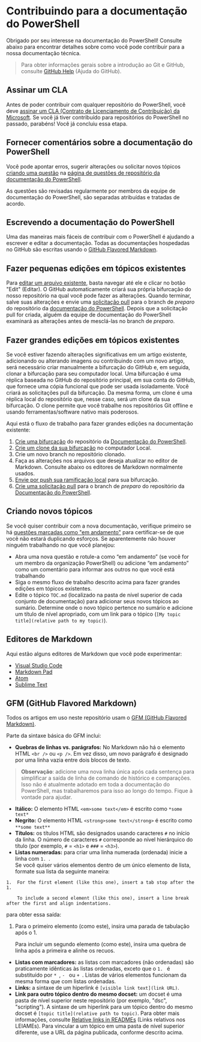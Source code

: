 # <a name="contributing-to-powershell-documentation"></a>Contribuindo para a documentação do PowerShell

Obrigado por seu interesse na documentação do PowerShell! Consulte abaixo para encontrar detalhes sobre como você pode contribuir para a nossa documentação técnica.

>Para obter informações gerais sobre a introdução ao Git e GitHub, consulte [GitHub Help](https://help.github.com/) (Ajuda do GitHub). 

## <a name="sign-a-cla"></a>Assinar um CLA

Antes de poder contribuir com qualquer repositório do PowerShell, você deve [assinar um CLA (Contrato de Licenciamento de Contribuição) da Microsoft](https://cla.microsoft.com/). Se você já tiver contribuído para repositórios do PowerShell no passado, parabéns! Você já concluiu essa etapa.

## <a name="providing-feedback-on-powershell-documentation"></a>Fornecer comentários sobre a documentação do PowerShell

Você pode apontar erros, sugerir alterações ou solicitar novos tópicos [criando uma questão](https://help.github.com/articles/creating-an-issue/) na [página de questões de repositório da documentação do PowerShell](https://github.com/PowerShell/PowerShell-Docs/issues).

As questões são revisadas regularmente por membros da equipe de documentação do PowerShell, são separadas atribuídas e tratadas de acordo.

## <a name="writing-powershell-documentation"></a>Escrevendo a documentação do PowerShell

Uma das maneiras mais fáceis de contribuir com o PowerShell é ajudando a escrever e editar a documentação. Todas as documentações hospedadas no GitHub são escritas usando o [GitHub Flavored Markdown](https://help.github.com/articles/github-flavored-markdown/).

## <a name="making-minor-edits-to-existing-topics"></a>Fazer pequenas edições em tópicos existentes

Para [editar um arquivo existente](https://help.github.com/articles/editing-files-in-another-user-s-repository/), basta navegar até ele e clicar no botão "Edit" (Editar). O GitHub automaticamente criará sua própria bifurcação do nosso repositório na qual você pode fazer as alterações. Quando terminar, salve suas alterações e envie uma [solicitação pull](https://help.github.com/articles/creating-a-pull-request/) para o branch de *preparo* do repositório da [documentação do PowerShell](https://github.com/PowerShell/PowerShell-Docs). Depois que a solicitação pull for criada, alguém da equipe de documentação do PowerShell examinará as alterações antes de mesclá-las no branch de *preparo*.

## <a name="making-major-edits-to-existing-topics"></a>Fazer grandes edições em tópicos existentes

Se você estiver fazendo alterações significativas em um artigo existente, adicionando ou alterando imagens ou contribuindo com um novo artigo, será necessário criar manualmente a bifurcação do GitHub e, em seguida, clonar a bifurcação para seu computador local. Uma bifurcação é uma réplica baseada no GitHub do repositório principal, em sua conta do GitHub, que fornece uma cópia funcional que pode ser usada isoladamente. Você criará as solicitações pull da bifurcação. Da mesma forma, um clone é uma réplica local do repositório que, nesse caso, será um clone da sua bifurcação. O clone permite que você trabalhe nos repositórios Git offline e usando ferramentas/software nativo mais poderosos.

Aqui está o fluxo de trabalho para fazer grandes edições na documentação existente:

1. [Crie uma bifurcação](https://help.github.com/articles/fork-a-repo/) do repositório da [Documentação do PowerShell](https://github.com/PowerShell/PowerShell-Docs).
2. [Crie um clone da sua bifurcação](https://help.github.com/articles/cloning-a-repository/) no computador Local.
3. Crie um novo branch no repositório clonado.
4. Faça as alterações nos arquivos que deseja atualizar no editor de Markdown. 
   Consulte abaixo os editores de Markdown normalmente usados.
5. [Envie por push sua ramificação local](https://help.github.com/articles/pushing-to-a-remote/) para sua bifurcação.
6. [Crie uma solicitação pull](https://help.github.com/articles/creating-a-pull-request/) para o branch de *preparo* do repositório da [Documentação do PowerShell](https://github.com/PowerShell/PowerShell-Docs).

## <a name="creating-new-topics"></a>Criando novos tópicos

Se você quiser contribuir com a nova documentação, verifique primeiro se há [questões marcadas como "em andamento"](https://github.com/PowerShell/PowerShell-Docs/labels/in%20progress) para certificar-se de que você não estará duplicando esforços.
Se aparentemente não houver ninguém trabalhando no que você planejou:

* Abra uma nova questão e rotule-a como “em andamento” (se você for um membro da organização PowerShell) ou adicione “em andamento” como um comentário para informar aos outros no que você está trabalhando
* Siga o mesmo fluxo de trabalho descrito acima para fazer grandes edições em tópicos existentes.
* Edite o tópico `TOC.md` (localizado na pasta de nível superior de cada conjunto de documentação) para adicionar seus novos tópicos ao sumário. 
  Determine onde o novo tópico pertence no sumário e adicione um título de nível apropriado, com um link para o tópico (`[My topic title](relative path to my topic)`).

## <a name="markdown-editors"></a>Editores de Markdown

Aqui estão alguns editores de Markdown que você pode experimentar:

* [Visual Studio Code](https://code.visualstudio.com)
* [Markdown Pad](http://markdownpad.com/)
* [Atom](https://atom.io/)
* [Sublime Text](http://www.sublimetext.com/)


## <a name="github-flavored-markdown-gfm"></a>GFM (GitHub Flavored Markdown)

Todos os artigos em uso neste repositório usam o [GFM (GitHub Flavored Markdown)](https://help.github.com/articles/github-flavored-markdown/).

Parte da sintaxe básica do GFM inclui:

* **Quebras de linhas vs. parágrafos:** No Markdown não há o elemento HTML `<br />` ou `<p />`. Em vez disso, um novo parágrafo é designado por uma linha vazia entre dois blocos de texto.

> **Observação**: adicione uma nova linha única após cada sentença para simplificar a saída de linha de comando de histórico e comparações.
Isso não é atualmente adotado em toda a documentação do PowerShell, mas trabalharemos para isso ao longo do tempo. Fique à vontade para ajudar. 

* **Itálico:** O elemento HTML `<em>some text</em>` é escrito como `*some text*`
* **Negrito:** O elemento HTML `<strong>some text</strong>` é escrito como `**some text**`
* **Títulos:** os títulos HTML são designados usando caracteres `#` no início da linha. 
  O número de caracteres `#` corresponde ao nível hierárquico do título (por exemplo, `#`  =  `<h1>` e `###`  =  ```<h3>```).
* **Listas numeradas:** para criar uma linha numerada (ordenada) inicie a linha com `1. `.  
  Se você quiser vários elementos dentro de um único elemento de lista, formate sua lista da seguinte maneira:
```        
1.  For the first element (like this one), insert a tab stop after the 1. 

    To include a second element (like this one), insert a line break after the first and align indentations.
```
para obter essa saída:

1.  Para o primeiro elemento (como este), insira uma parada de tabulação após o 1. 

    Para incluir um segundo elemento (como este), insira uma quebra de linha após a primeira e alinhe os recuos.

* **Listas com marcadores:** as listas com marcadores (não ordenadas) são praticamente idênticas às listas ordenadas, exceto que o `1. ` é substituído por `* `, `- ` ou `+ `. Listas de vários elementos funcionam da mesma forma que com listas ordenadas.
* **Links:** a sintaxe de um hiperlink é `[visible link text](link URL)`.
* **Link para outro tópico dentro do mesmo docset:** um docset é uma pasta de nível superior neste repositório (por exemplo, "dsc", "scripting").
    A sintaxe de um hiperlink para um tópico dentro do mesmo docset é `[topic title](relative path to topic)`. 
    Para obter mais informações, consulte [Relative links in READMEs](https://help.github.com/articles/relative-links-in-readmes/) (Links relativos nos LEIAMEs). 
    Para vincular a um tópico em uma pasta de nível superior diferente, use a URL da página publicada, conforme descrito acima.
